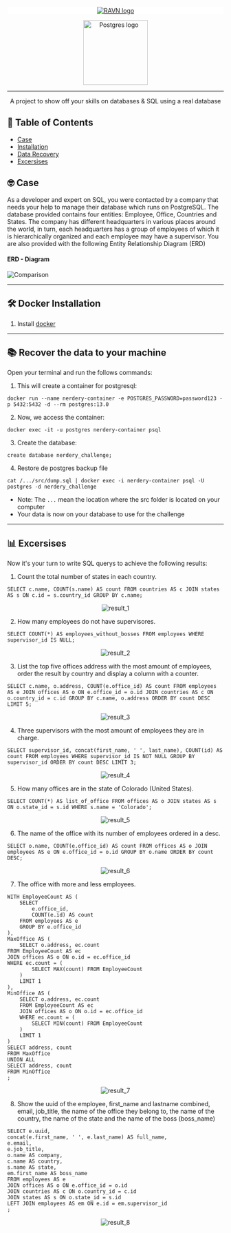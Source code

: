 <p align="center" style="background-color:white">
 <a href="https://www.ravn.co/" rel="noopener">
 <img src="https://www.ravn.co/img/logo-ravn.png" alt="RAVN logo"></a>
</p>
<p align="center">
 <a href="https://www.postgresql.org/" rel="noopener">
 <img src="https://www.postgresql.org/media/img/about/press/elephant.png" alt="Postgres logo" width="150px"></a>
</p>

---

<p align="center">A project to show off your skills on databases & SQL using a real database</p>

## 📝 Table of Contents

- [Case](#case)
- [Installation](#installation)
- [Data Recovery](#data_recovery)
- [Excersises](#excersises)

## 🤓 Case <a name = "case"></a>

As a developer and expert on SQL, you were contacted by a company that needs your help to manage their database which runs on PostgreSQL. The database provided contains four entities: Employee, Office, Countries and States. The company has different headquarters in various places around the world, in turn, each headquarters has a group of employees of which it is hierarchically organized and each employee may have a supervisor. You are also provided with the following Entity Relationship Diagram (ERD)

#### ERD - Diagram <br>

![Comparison](src/ERD.png) <br>

---

## 🛠️ Docker Installation <a name = "installation"></a>

1. Install [docker](https://docs.docker.com/engine/install/)

---

## 📚 Recover the data to your machine <a name = "data_recovery"></a>

Open your terminal and run the follows commands:

1. This will create a container for postgresql:

```
docker run --name nerdery-container -e POSTGRES_PASSWORD=password123 -p 5432:5432 -d --rm postgres:13.0
```

2. Now, we access the container:

```
docker exec -it -u postgres nerdery-container psql
```

3. Create the database:

```
create database nerdery_challenge;
```

4. Restore de postgres backup file

```
cat /.../src/dump.sql | docker exec -i nerdery-container psql -U postgres -d nerdery_challenge
```

- Note: The `...` mean the location where the src folder is located on your computer
- Your data is now on your database to use for the challenge

---

## 📊 Excersises <a name = "excersises"></a>

Now it's your turn to write SQL querys to achieve the following results:

1. Count the total number of states in each country.

```
SELECT c.name, COUNT(s.name) AS count FROM countries AS c JOIN states AS s ON c.id = s.country_id GROUP BY c.name;
```

<p align="center">
 <img src="src/results/result1.png" alt="result_1"/>
</p>

2. How many employees do not have supervisores.

```
SELECT COUNT(*) AS employees_without_bosses FROM employees WHERE supervisor_id IS NULL;
```

<p align="center">
 <img src="src/results/result2.png" alt="result_2"/>
</p>

3. List the top five offices address with the most amount of employees, order the result by country and display a column with a counter.

```
SELECT c.name, o.address, COUNT(e.office_id) AS count FROM employees AS e JOIN offices AS o ON e.office_id = o.id JOIN countries AS c ON o.country_id = c.id GROUP BY c.name, o.address ORDER BY count DESC LIMIT 5;
```

<p align="center">
 <img src="src/results/result3.png" alt="result_3"/>
</p>

4. Three supervisors with the most amount of employees they are in charge.

```
SELECT supervisor_id, concat(first_name, ' ', last_name), COUNT(id) AS count FROM employees WHERE supervisor_id IS NOT NULL GROUP BY supervisor_id ORDER BY count DESC LIMIT 3;
```

<p align="center">
 <img src="src/results/result4.png" alt="result_4"/>
</p>

5. How many offices are in the state of Colorado (United States).

```
SELECT COUNT(*) AS list_of_office FROM offices AS o JOIN states AS s ON o.state_id = s.id WHERE s.name = 'Colorado';
```

<p align="center">
 <img src="src/results/result5.png" alt="result_5"/>
</p>

6. The name of the office with its number of employees ordered in a desc.

```
SELECT o.name, COUNT(e.office_id) AS count FROM offices AS o JOIN employees AS e ON e.office_id = o.id GROUP BY o.name ORDER BY count DESC;
```

<p align="center">
 <img src="src/results/result6.png" alt="result_6"/>
</p>

7. The office with more and less employees.

```
WITH EmployeeCount AS (
    SELECT 
        e.office_id, 
        COUNT(e.id) AS count
    FROM employees AS e
    GROUP BY e.office_id
),
MaxOffice AS (
    SELECT o.address, ec.count
FROM EmployeeCount AS ec
JOIN offices AS o ON o.id = ec.office_id
WHERE ec.count = (
        SELECT MAX(count) FROM EmployeeCount
    )
    LIMIT 1
),
MinOffice AS (
    SELECT o.address, ec.count
    FROM EmployeeCount AS ec
    JOIN offices AS o ON o.id = ec.office_id
    WHERE ec.count = (
        SELECT MIN(count) FROM EmployeeCount
    )
    LIMIT 1
)
SELECT address, count
FROM MaxOffice
UNION ALL
SELECT address, count
FROM MinOffice
;
```

<p align="center">
 <img src="src/results/result7.png" alt="result_7"/>
</p>

8. Show the uuid of the employee, first_name and lastname combined, email, job_title, the name of the office they belong to, the name of the country, the name of the state and the name of the boss (boss_name)

```
SELECT e.uuid, 
concat(e.first_name, ' ', e.last_name) AS full_name, 
e.email, 
e.job_title,
o.name AS company,
c.name AS country,
s.name AS state,
em.first_name AS boss_name
FROM employees AS e
JOIN offices AS o ON e.office_id = o.id
JOIN countries AS c ON o.country_id = c.id
JOIN states AS s ON o.state_id = s.id
LEFT JOIN employees AS em ON e.id = em.supervisor_id
;
```

<p align="center">
 <img src="src/results/result8.png" alt="result_8"/>
</p>
